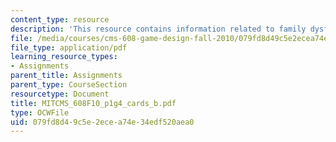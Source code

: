 ```yaml
---
content_type: resource
description: 'This resource contains information related to family dysfunction: cards.'
file: /media/courses/cms-608-game-design-fall-2010/079fd8d49c5e2ecea74e34edf520aea0_MITCMS_608F10_p1g4_cards_b.pdf
file_type: application/pdf
learning_resource_types:
- Assignments
parent_title: Assignments
parent_type: CourseSection
resourcetype: Document
title: MITCMS_608F10_p1g4_cards_b.pdf
type: OCWFile
uid: 079fd8d4-9c5e-2ece-a74e-34edf520aea0
---
```

